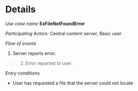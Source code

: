 # Details #

_Use case name_ **ExFileNotFoundError**

_Participating Actors:_ Central content server, Basic user

_Flow of events_

  1. Server reports error.

> 2.  Error reported to user.

_Entry conditions_

  * User has requested a file that the server could not locate